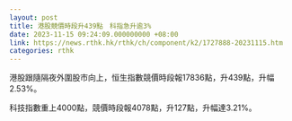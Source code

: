 ```yaml
---
layout: post
title: 港股競價時段升439點　科指急升逾3%
date: 2023-11-15 09:24:09.000000000 +08:00
link: https://news.rthk.hk/rthk/ch/component/k2/1727888-20231115.htm
categories: rthk
---
```


港股跟隨隔夜外圍股市向上，恒生指數競價時段報17836點，升439點，升幅2.53%。

科技指數重上4000點，競價時段報4078點，升127點，升幅達3.21%。
